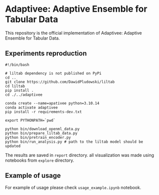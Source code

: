 # Adaptivee: Adaptive Ensemble for Tabular Data

This repository is the official implementation of Adaptivee: Adaptive Ensemble for Tabular Data.

## Experiments reproduction

```{bash}
#!/bin/bash

# liltab dependency is not published on PyPi 
cd ..
git clone https://github.com/DawidPludowski/liltab
cd liltab
pip install .
cd ./../adaptivee

conda create --name=apativee python=3.10.14
conda activate adaptivee
pip install -r requirements-dev.txt

export PYTHONPATH=`pwd`

python bin/download_openml_data.py
python bin/prepare_liltab_data.py
python bin/pretrain_encoder.py
python bin/run_analysis.py # path to the liltab model should be updated
```

The results are saved in `report` directory. all visualization was made using notebooks from `explore` directory.

## Example of usage

For example of usage please check `usage_example.ipynb` notebook.
